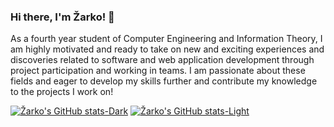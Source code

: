 ### Hi there, I'm Žarko! 👋

As a fourth year student of Computer Engineering and Information Theory, I am highly motivated and ready to take on new and exciting experiences and discoveries related to software and web application development through project participation and working in teams. I am passionate about these fields and eager to develop my skills further and contribute my knowledge to the projects I work on!


[![Žarko's GitHub stats-Dark](https://github-readme-stats.vercel.app/api?username=zarkobabic&show_icons=true&theme=dark#gh-dark-mode-only&theme=codeSTACKr)](https://github.com/zarkobabic/github-readme-stats#gh-dark-mode-only)
[![Žarko's GitHub stats-Light](https://github-readme-stats.vercel.app/api?username=zarkobabic&show_icons=true&theme=default#gh-light-mode-only)](https://github.com/zarkobabic/github-readme-stats#gh-light-mode-only)
